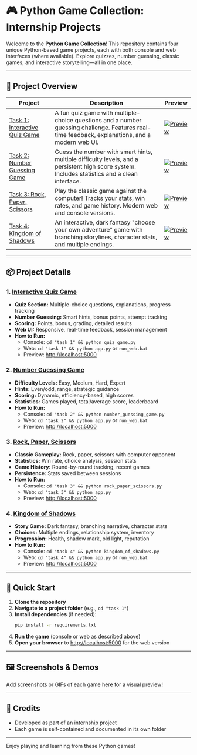 # 🎮 Python Game Collection: Internship Projects

Welcome to the **Python Game Collection**! This repository contains four unique Python-based game projects, each with both console and web interfaces (where available). Explore quizzes, number guessing, classic games, and interactive storytelling—all in one place.

---

## 📝 Project Overview

| Project | Description | Preview |
|---------|-------------|---------|
| [Task 1: Interactive Quiz Game](./task%1/) | A fun quiz game with multiple-choice questions and a number guessing challenge. Features real-time feedback, explanations, and a modern web UI. | [<img src="https://img.shields.io/badge/Live%20Preview-Click%20Here-brightgreen?style=for-the-badge" alt="Preview"/>](https://gwing-internship.onrender.com/) |
| [Task 2: Number Guessing Game](./task%202/) | Guess the number with smart hints, multiple difficulty levels, and a persistent high score system. Includes statistics and a clean interface. | [<img src="https://img.shields.io/badge/Live%20Preview-Click%20Here-brightgreen?style=for-the-badge" alt="Preview"/>](https://gwing-internship-1.onrender.com/) |
| [Task 3: Rock, Paper, Scissors](./task%203/) | Play the classic game against the computer! Tracks your stats, win rates, and game history. Modern web and console versions. | [<img src="https://img.shields.io/badge/Live%20Preview-Click%20Here-brightgreen?style=for-the-badge" alt="Preview"/>](https://gwing-internship-2.onrender.com/) |
| [Task 4: Kingdom of Shadows](./task%204/) | An interactive, dark fantasy "choose your own adventure" game with branching storylines, character stats, and multiple endings. | [<img src="https://img.shields.io/badge/Live%20Preview-Click%20Here-brightgreen?style=for-the-badge" alt="Preview"/>](https://gwing-internship-3.onrender.com/) |



---

## 📦 Project Details

### 1. [Interactive Quiz Game](./task%201/)
- **Quiz Section:** Multiple-choice questions, explanations, progress tracking
- **Number Guessing:** Smart hints, bonus points, attempt tracking
- **Scoring:** Points, bonus, grading, detailed results
- **Web UI:** Responsive, real-time feedback, session management
- **How to Run:**
  - Console: `cd "task 1" && python quiz_game.py`
  - Web: `cd "task 1" && python app.py` or `run_web.bat`
  - Preview: [http://localhost:5000](http://localhost:5000)

### 2. [Number Guessing Game](./task%202/)
- **Difficulty Levels:** Easy, Medium, Hard, Expert
- **Hints:** Even/odd, range, strategic guidance
- **Scoring:** Dynamic, efficiency-based, high scores
- **Statistics:** Games played, total/average score, leaderboard
- **How to Run:**
  - Console: `cd "task 2" && python number_guessing_game.py`
  - Web: `cd "task 2" && python app.py` or `run_web.bat`
  - Preview: [http://localhost:5000](http://localhost:5000)

### 3. [Rock, Paper, Scissors](./task%203/)
- **Classic Gameplay:** Rock, paper, scissors with computer opponent
- **Statistics:** Win rate, choice analysis, session stats
- **Game History:** Round-by-round tracking, recent games
- **Persistence:** Stats saved between sessions
- **How to Run:**
  - Console: `cd "task 3" && python rock_paper_scissors.py`
  - Web: `cd "task 3" && python app.py`
  - Preview: [http://localhost:5000](http://localhost:5000)

### 4. [Kingdom of Shadows](./task%204/)
- **Story Game:** Dark fantasy, branching narrative, character stats
- **Choices:** Multiple endings, relationship system, inventory
- **Progression:** Health, shadow mark, old light, reputation
- **How to Run:**
  - Console: `cd "task 4" && python kingdom_of_shadows.py`
  - Web: `cd "task 4" && python app.py` or `run_web.bat`
  - Preview: [http://localhost:5000](http://localhost:5000)

---

## 🚀 Quick Start

1. **Clone the repository**
2. **Navigate to a project folder** (e.g., `cd "task 1"`)
3. **Install dependencies** (if needed):
   ```bash
   pip install -r requirements.txt
   ```
4. **Run the game** (console or web as described above)
5. **Open your browser** to [http://localhost:5000](http://localhost:5000) for the web version

---

## 🖼️ Screenshots & Demos
Add screenshots or GIFs of each game here for a visual preview!

---

## 🙌 Credits
- Developed as part of an internship project
- Each game is self-contained and documented in its own folder

---

Enjoy playing and learning from these Python games! 
